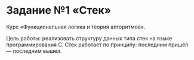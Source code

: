 # Задание №1 «Стек»

Курс «Функциональная логика и теория алгоритмов».

Цель работы: реализовать структуру данных типа стек на языке программирования C. Стек работает по принципу: последним пришёл — последним вышел.